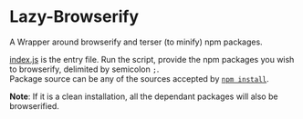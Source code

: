 # Lazy-Browserify
A Wrapper around browserify and terser (to minify) npm packages.

[index.js](index.js) is the entry file. Run the script, provide the npm packages you wish to browserify, delimited by semicolon `;`. <br>
Package source can be any of the sources accepted by [`npm install`](https://docs.npmjs.com/cli/v6/commands/npm-install).

**Note**: If it is a clean installation, all the dependant packages will also be browserified.